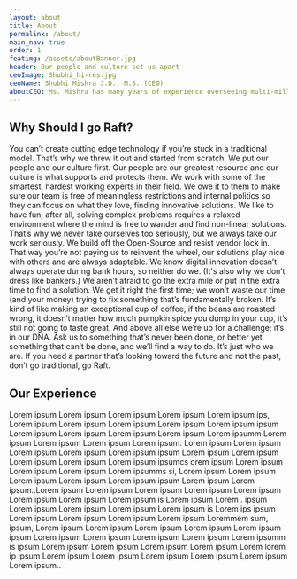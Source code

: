 ```yaml
---
layout: about
title: About
permalink: /about/
main_nav: true
order: 1
featimg: /assets/aboutBanner.jpg
header: Our people and culture set us apart
ceoImage: Shubhi_hi-res.jpg
ceoName: Shubhi Mishra J.D., M.S. (CEO)
aboutCEO: Ms. Mishra has many years of experience overseeing multi-million-dollar IDIQs. BPAs, and Task Orders. She has extensive experience in helping public and private organizations achieve their business objectives. She blends deep knowledge of technology with thorough understanding of collaborative research to develop and deploy solutions that integrate bioinformatics with traditional IT in supporting collaborative research business processes. She has over decade’s worth of experience assisting federal government agencies as a technology and organization consultant to effectively manage change, adopt innovative technology, and improve processes. She is also a published author of scientific papers. Ms. Mishra received her Masters in Bioinformatics from Boston University and her Juris Doctorate from George Washington University.
---
```




## Why Should I go Raft?
You can’t create cutting edge technology if you’re stuck in a traditional model. That’s why we threw it out and started from scratch.
We put our people and our culture first. Our people are our greatest resource and our culture is what supports and protects them. We work with some of the
smartest, hardest working experts in their field. We owe it to them to make sure our team is free of meaningless restrictions and internal politics so they can focus
on what they love, finding innovative solutions.
We like to have fun, after all, solving complex problems requires a relaxed environment where the mind is free to wander and find non-linear solutions.
That’s why we never take ourselves too seriously, but we always take our work seriously.
We build off the Open-Source and resist vendor lock in. That way you’re not paying us to reinvent the wheel, our solutions play nice with others
and are always adaptable.
We know digital innovation doesn’t always operate during bank hours, so neither do we. (It's also why we don’t dress like bankers.) We aren’t afraid to go the
extra mile or put in the extra time to find a solution.
We get it right the first time; we won’t waste our time (and your money) trying to fix something that’s fundamentally broken. It’s kind of like making an exceptional
cup of coffee, if the beans are roasted wrong, it doesn’t matter how much pumpkin spice you dump in your cup, it’s still not going to taste great.
And above all else we’re up for a challenge; it’s in our DNA. Ask us to something that’s never been done, or better yet something that can’t be done,
and we’ll find a way to do. It’s just who we are.
If you need a partner that’s looking toward the future and not the past, don’t go traditional, go Raft.

## Our Experience
Lorem ipsum Lorem ipsum Lorem ipsum Lorem ipsum Lorem ipsum ips, Lorem ipsum Lorem ipsum Lorem ipsum Lorem ipsum Lorem ipsum ipsum Lorem ipsum
Lorem ipsum Lorem ipsum Lorem ipsum Lorem ipsumm Lorem ipsum Lorem ipsum Lorem ipsum Lorem ipsum.
Lorem ipsum Lorem ipsum Lorem ipsum Lorem ipsum Lorem ipsum ipsum Lorem ipsum Lorem ipsum Lorem ipsum Lorem ipsum Lorem ipsum ipsumcs orem ipsum
Lorem ipsum Lorem ipsum Lorem ipsum Lorem ipsumms si, Lorem ipsum Lorem ipsum Lorem ipsum Lorem ipsum Lorem ipsum ipsum Lorem ipsum Lorem
ipsum..Lorem ipsum Lorem ipsum Lorem ipsum Lorem ipsum Lorem ipsum Lorem ipsum Lorem ipsum Lorem ipsum is Lorem ipsum Lorem
.
ipsum Lorem ipsum Lorem ipsum Lorem ipsum Lorem ipsum is Lorem ips ipsum Lorem ipsum Lorem ipsum Lorem ipsum Lorem ipsum Loremmem sum, ipsum,
Lorem ipsum Lorem ipsum Lorem ipsum Lorem ipsum Lorem ipsum ipsum Lorem ipsum Lorem ipsum Lorem ipsum Lorem ipsum Lorem ipsumm is ipsum Lorem
ipsum Lorem ipsum Lorem ipsum Lorem ipsum Lorem lorem ip ipsum Lorem ipsum Lorem ipsum Lorem ipsum Lorem ipsum Lorem ipsum Lorem ipsum..
